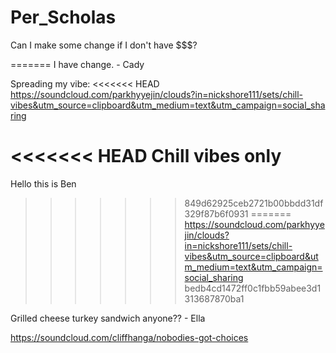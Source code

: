 # Per_Scholas

Can I make some change if I don't have $$$?


=======
I have change. - Cady


Spreading my vibe:
<<<<<<< HEAD
https://soundcloud.com/parkhyyejin/clouds?in=nickshore111/sets/chill-vibes&utm_source=clipboard&utm_medium=text&utm_campaign=social_sharing

<<<<<<< HEAD
Chill vibes only
=======
Hello this is Ben
>>>>>>> 849d62925ceb2721b00bbdd31df329f87b6f0931
=======
https://soundcloud.com/parkhyyejin/clouds?in=nickshore111/sets/chill-vibes&utm_source=clipboard&utm_medium=text&utm_campaign=social_sharing
>>>>>>> bedb4cd1472ff0c1fbb59abee3d1313687870ba1


Grilled cheese turkey sandwich anyone?? - Ella

https://soundcloud.com/cliffhanga/nobodies-got-choices
